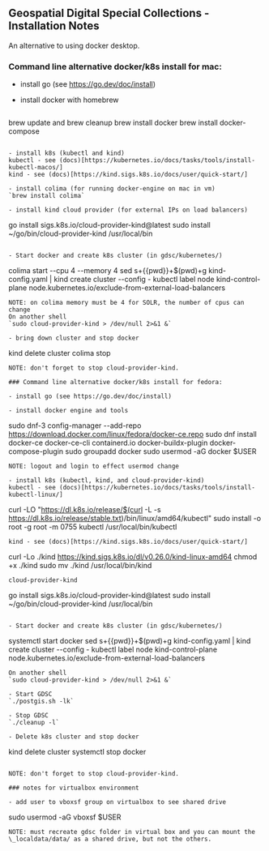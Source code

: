 ## Geospatial Digital Special Collections - Installation Notes

An alternative to using docker desktop.

### Command line alternative docker/k8s install for mac:

- install go (see https://go.dev/doc/install) 

- install docker with homebrew
  ```
brew update and brew cleanup
brew install docker
brew install docker-compose
  ```

- install k8s (kubectl and kind)
  kubectl - see (docs)[https://kubernetes.io/docs/tasks/tools/install-kubectl-macos/]  
  kind - see (docs)[https://kind.sigs.k8s.io/docs/user/quick-start/]

- install colima (for running docker-engine on mac in vm)  
  `brew install colima`

- install kind cloud provider (for external IPs on load balancers)
  ```
go install sigs.k8s.io/cloud-provider-kind@latest
sudo install ~/go/bin/cloud-provider-kind /usr/local/bin
  ```

- Start docker and create k8s cluster (in gdsc/kubernetes/)
  ```
colima start --cpu 4 --memory 4
sed s+{{pwd}}+$(pwd)+g kind-config.yaml | kind create cluster --config -
kubectl label node kind-control-plane node.kubernetes.io/exclude-from-external-load-balancers
  ```  
  NOTE: on colima memory must be 4 for SOLR, the number of cpus can change  
  On another shell  
  `sudo cloud-provider-kind > /dev/null 2>&1 &`

- bring down cluster and stop docker
  ```
kind delete cluster
colima stop
  ```
  NOTE: don't forget to stop cloud-provider-kind.

### Command line alternative docker/k8s install for fedora: 

- install go (see https://go.dev/doc/install) 

- install docker engine and tools
  ```
sudo dnf-3 config-manager --add-repo https://download.docker.com/linux/fedora/docker-ce.repo
sudo dnf install docker-ce docker-ce-cli containerd.io docker-buildx-plugin docker-compose-plugin
sudo groupadd docker
sudo usermod -aG docker $USER
  ```
  NOTE: logout and login to effect usermod change

- install k8s (kubectl, kind, and cloud-provider-kind)
  kubectl - see (docs)[https://kubernetes.io/docs/tasks/tools/install-kubectl-linux/]  
  ```
curl -LO "https://dl.k8s.io/release/$(curl -L -s https://dl.k8s.io/release/stable.txt)/bin/linux/amd64/kubectl"
sudo install -o root -g root -m 0755 kubectl /usr/local/bin/kubectl
  ```
  kind - see (docs)[https://kind.sigs.k8s.io/docs/user/quick-start/]
  ```
curl -Lo ./kind https://kind.sigs.k8s.io/dl/v0.26.0/kind-linux-amd64
chmod +x ./kind
sudo mv ./kind /usr/local/bin/kind
  ```
  cloud-provider-kind
  ```
go install sigs.k8s.io/cloud-provider-kind@latest
sudo install ~/go/bin/cloud-provider-kind /usr/local/bin
  ```

- Start docker and create k8s cluster (in gdsc/kubernetes/)
  ```
systemctl start docker
sed s+{{pwd}}+$(pwd)+g kind-config.yaml | kind create cluster --config -
kubectl label node kind-control-plane node.kubernetes.io/exclude-from-external-load-balancers
  ```
  On another shell  
  `sudo cloud-provider-kind > /dev/null 2>&1 &`

- Start GDSC  
  `./postgis.sh -lk`

- Stop GDSC  
  `./cleanup -l`

- Delete k8s cluster and stop docker
  ```
kind delete cluster
systemctl stop docker
  ```

  NOTE: don't forget to stop cloud-provider-kind.

### notes for virtualbox environment  

- add user to vboxsf group on virtualbox to see shared drive
  ```
sudo usermod -aG vboxsf $USER
  ```
NOTE: must recreate gdsc folder in virtual box and you can mount the \_localdata/data/ as a shared drive, but not the others.